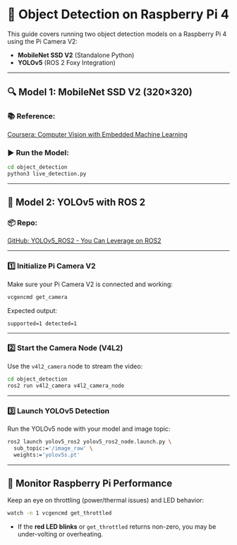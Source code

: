 
# 🧠 Object Detection on Raspberry Pi 4

This guide covers running two object detection models on a Raspberry Pi 4 using the Pi Camera V2:

- **MobileNet SSD V2** (Standalone Python)
- **YOLOv5** (ROS 2 Foxy Integration)

---

## 🔍 Model 1: MobileNet SSD V2 (320×320)

### 📚 Reference:
[Coursera: Computer Vision with Embedded Machine Learning](https://www.coursera.org/learn/computer-vision-with-embedded-machine-learning/)

### ▶️ Run the Model:
```bash
cd object_detection
python3 live_detection.py
```

---

## 🧠 Model 2: YOLOv5 with ROS 2

### 📦 Repo:
[GitHub: YOLOv5_ROS2 - You Can Leverage on ROS2](https://github.com/moksh-401-511/YOLOv5_ROS2-YOu-can-Leverage-On-ROS2/tree/main)

---

### 1️⃣ Initialize Pi Camera V2

Make sure your Pi Camera V2 is connected and working:
```bash
vcgencmd get_camera
```

Expected output:
```
supported=1 detected=1
```

---

### 2️⃣ Start the Camera Node (V4L2)

Use the `v4l2_camera` node to stream the video:
```bash
cd object_detection
ros2 run v4l2_camera v4l2_camera_node
```

---

### 3️⃣ Launch YOLOv5 Detection

Run the YOLOv5 node with your model and image topic:
```bash
ros2 launch yolov5_ros2 yolov5_ros2_node.launch.py \
  sub_topic:='/image_raw' \
  weights:='yolov5s.pt'
```

---

## 🛑 Monitor Raspberry Pi Performance

Keep an eye on throttling (power/thermal issues) and LED behavior:
```bash
watch -n 1 vcgencmd get_throttled
```

- If the **red LED blinks** or `get_throttled` returns non-zero, you may be under-volting or overheating.